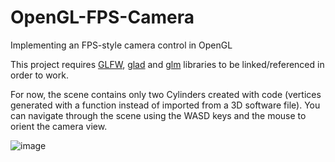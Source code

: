 # OpenGL-FPS-Camera
Implementing an FPS-style camera control in OpenGL

This project requires [GLFW](https://www.glfw.org), [glad](https://github.com/Dav1dde/glad) and [glm](https://github.com/g-truc/glm) libraries to be linked/referenced in order to work.

For now, the scene contains only two Cylinders created with code (vertices generated with a function instead of imported from a 3D software file).
You can navigate through the scene using the WASD keys and the mouse to orient the camera view.

![image](https://user-images.githubusercontent.com/49592893/109392883-f1582e80-791e-11eb-9e88-69b0f030e731.png)
